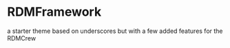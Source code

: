 RDMFramework
============

a starter theme based on underscores but with a few added features for the RDMCrew
